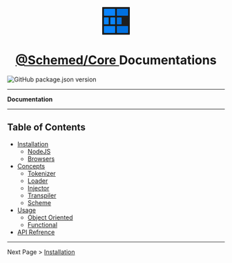 <div align="center">
    <img alt="Schemed Logo" width="64" src="https://raw.githubusercontent.com/schemed-js/brand/master/dark/main-fill.svg">
    <h1>
		<a href="https://github.com/schemed-js/core">
        	@Schemed/Core
    	</a>
		<span>Documentations</span>
	</h1>
</div>

<img alt="GitHub package.json version" src="https://img.shields.io/github/package-json/v/schemed-js/core">

---

**Documentation**

---

## Table of Contents

- [Installation](installation.md)
    - [NodeJS](installation.md#nodejs)
    - [Browsers](installation.md#browsers)
- [Concepts](concepts/README.md)
    - [Tokenizer](concepts/tokenizer.md)
    - [Loader](concepts/loader.md)
    - [Injector](concepts/injector.md)
    - [Transpiler](concepts/transpiler.md)
    - [Scheme](concepts/scheme.md)
- [Usage](usage/README.md)
    - [Object Oriented](usage/object-oriented.md)
    - [Functional](usage/functional.md)
- [API Refrence](api-refrence.md)

---

Next Page >
[Installation](installation.md)
